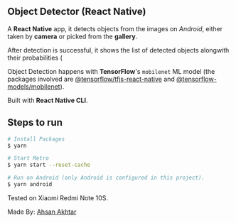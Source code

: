 Object Detector (React Native)
-------------------------------

A **React Native** app, it detects objects from the images on _Android_, either taken by **camera** or picked from the **gallery**.

After detection is successful, it shows the list of detected objects alongwith their probabilities ( 

Object Detection happens with **TensorFlow**'s `mobilenet` ML model (the packages involved are [@tensorflow/tfjs-react-native](https://www.npmjs.com/package/@tensorflow/tfjs-react-native) and [@tensorflow-models/mobilenet](https://www.npmjs.com/package/@tensorflow-models/mobilenet)).

Built with **React Native CLI**.

## Steps to run

```bash
# Install Packages
$ yarn

# Start Metro
$ yarn start --reset-cache

# Run on Android (only Android is configured in this project).
$ yarn android
```

Tested on Xiaomi Redmi Note 10S.

Made By: [Ahsan Akhtar](https://www.linkedin.com/in/m-ahsan-akhtar)